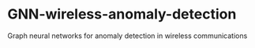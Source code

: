 # GNN-wireless-anomaly-detection
Graph neural networks for anomaly detection in wireless communications
